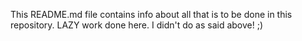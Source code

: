This README.md file contains info about all that is to be done in this repository.
LAZY work done here. I didn't do as said above! ;)
